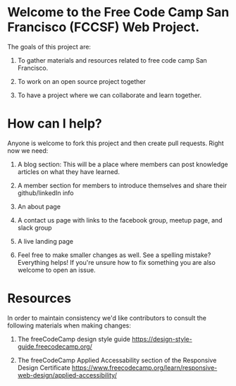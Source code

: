 # Welcome to the Free Code Camp San Francisco (FCCSF) Web Project.

The goals of this project are:

1. To gather materials and resources related to free code camp San Francisco.

2. To work on an open source project together

3. To have a project where we can collaborate and learn together.

# How can I help?

Anyone is welcome to fork this project and then create pull requests.
Right now we need:

1. A blog section: This will be a place where members can post knowledge articles on what they have learned.

2. A member section for members to introduce themselves and share their github/linkedIn info

3. An about page

4. A contact us page with links to the facebook group, meetup page, and slack group

5. A live landing page

6. Feel free to make smaller changes as well. See a spelling mistake? Everything helps! If you're unsure how to fix something you are also
   welcome to open an issue.

# Resources

In order to maintain consistency we'd like contributors to consult the following materials when making changes:

1. The freeCodeCamp design style guide https://design-style-guide.freecodecamp.org/

2. The freeCodeCamp Applied Accessability section of the Responsive Design Certificate https://www.freecodecamp.org/learn/responsive-web-design/applied-accessibility/
